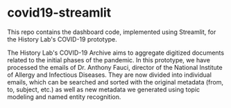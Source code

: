 # covid19-streamlit
This repo contains the dashboard code, implemented using Streamlit, for the History Lab's COVID-19 prototype.

The History Lab's COVID-19 Archive aims to aggregate digitized documents related to the initial phases of the pandemic. In this prototype, we have processed the emails of Dr. Anthony Fauci, director of the National Institute of Allergy and Infectious Diseases. They are now divided into individual emails, which can be searched and sorted with the original metadata (from, to, subject, etc.) as well as new metadata we generated using topic modeling and named entity recognition.
